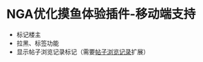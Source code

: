 # NGA优化摸鱼体验插件-移动端支持
* 标记楼主
* 拉黑、标签功能
* 显示帖子浏览记录标记（需要[帖子浏览记录](https://greasyfork.org/zh-CN/scripts/478054-nga优化摸鱼体验-帖子浏览记录)扩展）
